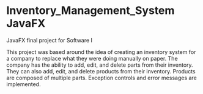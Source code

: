 # Inventory_Management_System JavaFX
 JavaFX final project for Software I

This project was based around the idea of creating an inventory system for a company to replace what they were doing manually on paper.
The company has the ability to add, edit, and delete parts from their inventory.
They can also add, edit, and delete products from their inventory. Products are composed of multiple parts.
Exception controls and error messages are implemented.
